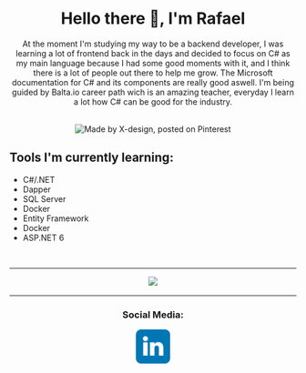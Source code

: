 <h1 align="center">Hello there 👋, I'm Rafael</h1>
<p align="center">At the moment I'm studying my way to be a backend developer, I was learning a lot of frontend back in the days and decided to focus on C# as my main language because I had some good moments with it, and I think there is a lot of people out there to help me grow. The Microsoft documentation for C# and its components are really good aswell. I'm being guided by Balta.io career path wich is an amazing teacher, everyday I learn a lot how C# can be good for the industry.</p>
<br/>

<div align="center">
  <img alt="Made by X-design, posted on Pinterest" src="https://user-images.githubusercontent.com/54647722/172732931-6c1ddfb0-d146-492b-b523-680f3ea408c7.gif">
</div>

<h2>Tools I'm currently learning: </h2>
<ul>
  <li>C#/.NET</li>
  <li>Dapper</li>
  <li>SQL Server</li>
  <li>Docker</li>
  <li>Entity Framework</li>
  <li>Docker</li>
  <li>ASP.NET 6</li>
</ul>

<br/>

<hr/>
<div align="center">
   <img height="180em" width:"50%" src="https://github-readme-streak-stats.herokuapp.com/?user=rafaelnacle&theme=tokyonight">
</div>
<hr/>

<div style="display: inline_block;" align="center">
  <h3>Social Media:</h3>
  <a href="https://www.linkedin.com/in/rafael-nacle/">
    <img height="60em" src="https://github.com/edent/SuperTinyIcons/blob/master/images/svg/linkedin.svg">
  </a>
</div>
